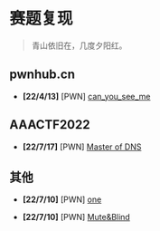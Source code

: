 # 赛题复现

> 青山依旧在，几度夕阳红。

## pwnhub.cn

- **[22/4/13]** [PWN] [can_you_see_me](/reproduce/220413-canyouseeme)

## AAACTF2022

- **[22/7/17]** [PWN] [Master of DNS](/reproduce/220717-MasterOfDNS)

## 其他

- **[22/7/10]** [PWN] [one](/reproduce/220710-one)

- **[22/7/10]** [PWN] [Mute&Blind](/reproduce/220710-MuteBuild)
